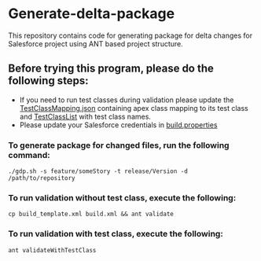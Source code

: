 # Generate-delta-package
This repository contains code for generating package for delta changes for Salesforce project using ANT based project structure.

## Before trying this program, please do the following steps: 
- If you need to run test classes during validation please update the [TestClassMapping.json](TestClassMapping.json) containing apex class mapping to its test class and [TestClassList](TestClassList.txt) with test class names.
- Please update your Salesforce credentials in [build.properties](build.properties)

### To generate package for changed files, run the following command:

```
./gdp.sh -s feature/someStory -t release/Version -d /path/to/repository
```
### To run validation without test class, execute the following:
```
cp build_template.xml build.xml && ant validate
```
### To run validation with test class, execute the following:
```
ant validateWithTestClass
```
